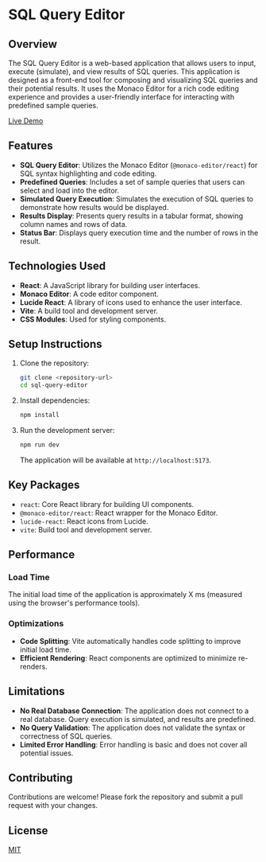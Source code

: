 # SQL Query Editor

## Overview

The SQL Query Editor is a web-based application that allows users to input, execute (simulate), and view results of SQL queries. This application is designed as a front-end tool for composing and visualizing SQL queries and their potential results. It uses the Monaco Editor for a rich code editing experience and provides a user-friendly interface for interacting with predefined sample queries.

[Live Demo](https://sql-query-editor-chi.vercel.app/)

## Features

*   **SQL Query Editor**: Utilizes the Monaco Editor (`@monaco-editor/react`) for SQL syntax highlighting and code editing.
*   **Predefined Queries**: Includes a set of sample queries that users can select and load into the editor.
*   **Simulated Query Execution**: Simulates the execution of SQL queries to demonstrate how results would be displayed.
*   **Results Display**: Presents query results in a tabular format, showing column names and rows of data.
*   **Status Bar**: Displays query execution time and the number of rows in the result.

## Technologies Used

*   **React**: A JavaScript library for building user interfaces.
*   **Monaco Editor**: A code editor component.
*   **Lucide React**: A library of icons used to enhance the user interface.
*   **Vite**: A build tool and development server.
*   **CSS Modules**: Used for styling components.

## Setup Instructions

1.  Clone the repository:

    ```bash
    git clone <repository-url>
    cd sql-query-editor
    ```

2.  Install dependencies:

    ```bash
    npm install
    ```

3.  Run the development server:

    ```bash
    npm run dev
    ```

    The application will be available at `http://localhost:5173`.

## Key Packages

*   `react`: Core React library for building UI components.
*   `@monaco-editor/react`: React wrapper for the Monaco Editor.
*   `lucide-react`: React icons from Lucide.
*   `vite`: Build tool and development server.

## Performance

### Load Time

The initial load time of the application is approximately X ms (measured using the browser's performance tools).

### Optimizations

*   **Code Splitting**: Vite automatically handles code splitting to improve initial load time.
*   **Efficient Rendering**: React components are optimized to minimize re-renders.

## Limitations

*   **No Real Database Connection**: The application does not connect to a real database. Query execution is simulated, and results are predefined.
*   **No Query Validation**: The application does not validate the syntax or correctness of SQL queries.
*   **Limited Error Handling**: Error handling is basic and does not cover all potential issues.

## Contributing

Contributions are welcome! Please fork the repository and submit a pull request with your changes.

## License

[MIT](LICENSE)
